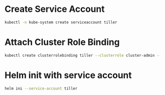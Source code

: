 # Create Service Account

```sh
kubectl -n kube-system create serviceaccount tiller
```

# Attach Cluster Role Binding

```sh
kubectl create clusterrolebinding tiller --clusterrole cluster-admin --serviceaccount=kube-system:tiller
```

# Helm init with service account

```sh
helm ini --service-account tiller
```

